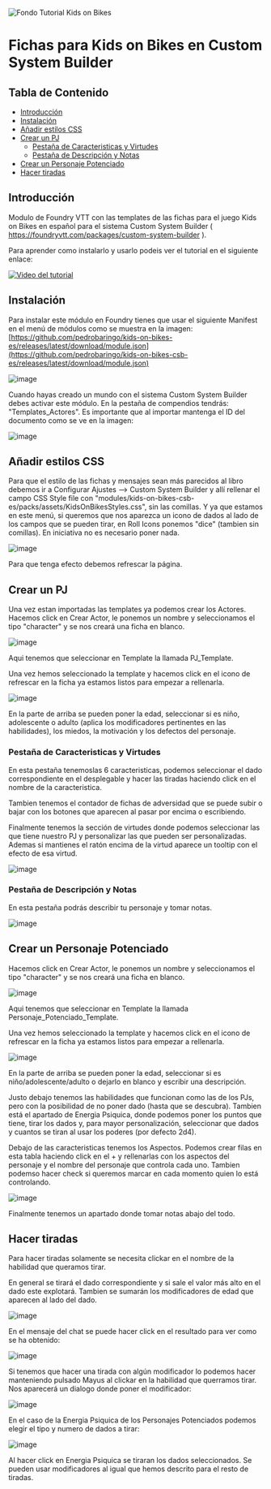 
![Fondo Tutorial Kids on Bikes](https://github.com/pedrobaringo/kids-on-bikes-csb-es/assets/148097688/cc01b23d-0e75-4d58-96fe-232523b7f4f4)
# Fichas para Kids on Bikes en Custom System Builder

## Tabla de Contenido
- [Introducción](#introducción)
- [Instalación](#instalación)
- [Añadir estilos CSS](#añadir-estilos-css)
- [Crear un PJ](#crear-un-pj)
  - [Pestaña de Caracteristicas y Virtudes](#pestaña-de-caracteristicas-y-virtudes)
  - [Pestaña de Descripción y Notas](#pestaña-de-descripción-y-notas)
- [Crear un Personaje Potenciado](#crear-un-personaje-potenciado)
- [Hacer tiradas](#hacer-tiradas)

## Introducción
Modulo de Foundry VTT con las templates de las fichas para el juego Kids on Bikes en español para el sistema Custom System Builder ( https://foundryvtt.com/packages/custom-system-builder ).

Para aprender como instalarlo y usarlo podeis ver el tutorial en el siguiente enlace:

[![Video del tutorial](http://img.youtube.com/vi/vsIx_xzhEPo/0.jpg)](http://www.youtube.com/watch?v=vsIx_xzhEPo "Tutorial Foundry-Kids on Bikes")


## Instalación
Para instalar este módulo en Foundry tienes que usar el siguiente Manifest en el menú de módulos como se muestra en la imagen: [https://github.com/pedrobaringo/kids-on-bikes-es/releases/latest/download/module.json](https://github.com/pedrobaringo/kids-on-bikes-csb-es/releases/latest/download/module.json)

![image](https://github.com/pedrobaringo/kids-on-bikes-csb-es/assets/148097688/fb5d72b0-12d4-405c-9ddd-0321c556f317)

Cuando hayas creado un mundo con el sistema Custom System Builder debes activar este módulo. En la pestaña de compendios tendrás: "Templates_Actores".
Es importante que al importar mantenga el ID del documento como se ve en la imagen:

![image](https://github.com/pedrobaringo/kids-on-bikes-csb-es/assets/148097688/d4ea90fb-d04a-4179-ab39-4fe8ed639835)

## Añadir estilos CSS
Para que el estilo de las fichas y mensajes sean más parecidos al libro debemos ir a Configurar Ajustes --> Custom System Builder y allí rellenar el campo CSS Style file con "modules/kids-on-bikes-csb-es/packs/assets/KidsOnBikesStyles.css", sin las comillas. Y ya que estamos en este menú, si queremos que nos aparezca un icono de dados al lado de los campos que se pueden tirar, en Roll Icons ponemos "dice" (tambien sin comillas). En iniciativa no es necesario poner nada.

![image](https://github.com/pedrobaringo/kids-on-bikes-csb-es/assets/148097688/ff90dd46-6a2d-4c17-9a7e-5c5163fcf81f)

Para que tenga efecto debemos refrescar la página.

## Crear un PJ
Una vez estan importadas las templates ya podemos crear los Actores.
Hacemos click en Crear Actor, le ponemos un nombre y seleccionamos el tipo "character" y se nos creará una ficha en blanco.

![image](https://github.com/pedrobaringo/kids-on-bikes-csb-es/assets/148097688/64c2877c-a108-40f8-870d-f27a02cda157)

Aqui tenemos que seleccionar en Template la llamada PJ_Template.

Una vez hemos seleccionado la template y hacemos click en el icono de refrescar en la ficha ya estamos listos para empezar a rellenarla.

![image](https://github.com/pedrobaringo/kids-on-bikes-csb-es/assets/148097688/68ee6e19-88dc-445d-8ce9-865311a8006e)

En la parte de arriba se pueden poner la edad, seleccionar si es niño, adolescente o adulto (aplica los modificadores pertinentes en las habilidades), los miedos, la motivación y los defectos del personaje.

### Pestaña de Caracteristicas y Virtudes
En esta pestaña tenemoslas 6 caracteristicas, podemos seleccionar el dado correspondiente en el desplegable y hacer las tiradas haciendo click en el nombre de la caracteristica.

Tambien tenemos el contador de fichas de adversidad que se puede subir o bajar con los botones que aparecen al pasar por encima o escribiendo.

Finalmente tenemos la sección de virtudes donde podemos seleccionar las que tiene nuestro PJ y personalizar las que pueden ser personalizadas. Ademas si mantienes el ratón encima de la virtud aparece un tooltip con el efecto de esa virtud.

![image](https://github.com/pedrobaringo/kids-on-bikes-csb-es/assets/148097688/7caa7f61-9a74-467e-b358-c8bda1a74f5d)

### Pestaña de Descripción y Notas
En esta pestaña podrás describir tu personaje y tomar notas.

![image](https://github.com/pedrobaringo/kids-on-bikes-csb-es/assets/148097688/57ebada2-8c33-453d-8a32-9813be940934)

## Crear un Personaje Potenciado
Hacemos click en Crear Actor, le ponemos un nombre y seleccionamos el tipo "character" y se nos creará una ficha en blanco.

![image](https://github.com/pedrobaringo/kids-on-bikes-csb-es/assets/148097688/64c2877c-a108-40f8-870d-f27a02cda157)

Aqui tenemos que seleccionar en Template la llamada Personaje_Potenciado_Template.

Una vez hemos seleccionado la template y hacemos click en el icono de refrescar en la ficha ya estamos listos para empezar a rellenarla.

![image](https://github.com/pedrobaringo/kids-on-bikes-csb-es/assets/148097688/38f1c13d-b7d9-4eed-9fcf-36728c9ffbf2)

En la parte de arriba se pueden poner la edad, seleccionar si es niño/adolescente/adulto o dejarlo en blanco y escribir una descripción.

Justo debajo tenemos las habilidades que funcionan como las de los PJs, pero con la posibilidad de no poner dado (hasta que se descubra). Tambien está el apartado de Energia Psiquica, donde podemos poner los puntos que tiene, tirar los dados y, para mayor personalización, seleccionar que dados y cuantos se tiran al usar los poderes (por defecto 2d4).

Debajo de las caracteristicas tenemos los Aspectos. Podemos crear filas en esta tabla haciendo click en el + y rellenarlas con los aspectos del personaje y el nombre del personaje que controla cada uno. Tambien podemso hacer check si queremos marcar en cada momento quien lo está controlando.

![image](https://github.com/pedrobaringo/kids-on-bikes-csb-es/assets/148097688/0b99ef3b-dbad-4cb7-b544-d11ec36a939c)

Finalmente tenemos un apartado donde tomar notas abajo del todo.

## Hacer tiradas
Para hacer tiradas solamente se necesita clickar en el nombre de la habilidad que queramos tirar.

En general se tirará el dado correspondiente y si sale el valor más alto en el dado este explotará. Tambien se sumarán los modificadores de edad que aparecen al lado del dado.

![image](https://github.com/pedrobaringo/kids-on-bikes-csb-es/assets/148097688/3b1cf0c4-ccf6-4245-88bf-53da4f93d8bc)

En el mensaje del chat se puede hacer click en el resultado para ver como se ha obtenido:

![image](https://github.com/pedrobaringo/kids-on-bikes-csb-es/assets/148097688/ab9aece9-b057-4cd5-841a-e0e580bccd80)

Si tenemos que hacer una tirada con algún modificador lo podemos hacer manteniendo pulsado Mayus al clickar en la habilidad que querramos tirar. Nos aparecerá un dialogo donde poner el modificador:

![image](https://github.com/pedrobaringo/kids-on-bikes-csb-es/assets/148097688/f186704f-bfe9-4a2a-b25b-bdb0848c4c4b)

En el caso de la Energia Psiquica de los Personajes Potenciados podemos elegir el tipo y numero de dados a tirar:

![image](https://github.com/pedrobaringo/kids-on-bikes-csb-es/assets/148097688/f878daa8-6643-47b9-8005-c9edcf3b4f4c)

Al hacer click en Energia Psiquica se tiraran los dados seleccionados. Se pueden usar modificadores al igual que hemos descrito para el resto de tiradas.
